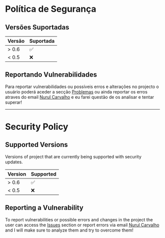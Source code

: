 # Política de Segurança

## Versões Suportadas

| Versão | Suportada |
| --- | --- |
| \> 0.6 | :white_check_mark: |
| < 0.5 | :x: |

## Reportando Vulnerabilidades

Para reportar vulnerabilidades ou possíveis erros e alterações
no projecto o usuário poderá aceder a secção [Problemas](https://github.com/ArtesGC/GCrypter/issues) 
ou ainda reportar os erros atraves do email [Nurul Carvalho](mailto:nuruldecarvalho@gmail.com) e eu farei questão de os analisar e tentar superar!

---

# Security Policy

## Supported Versions

Versions of project that are currently being supported with security updates.

| Version | Supported |
| --- | --- |
| \> 0.6 | :white_check_mark: |
| < 0.5 | :x: |

## Reporting a Vulnerability

To report vulnerabilities or possible errors and changes
in the project the user can access the [Issues](https://github.com/ArtesGC/GCrypter/issues) section 
or report errors via email [Nurul Carvalho](mailto:nuruldecarvalho@gmail.com) 
and I will make sure to analyze them and try to overcome them!
